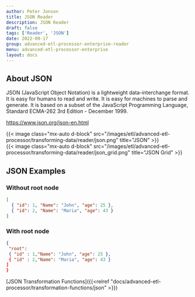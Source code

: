 ```yaml
---
author: Peter Jonson
title: JSON Reader
description: JSON Reader
draft: false
tags: ['Reader', 'JSON']
date: 2022-09-17
group: advanced-etl-processor-enterprise-reader
menu: advanced-etl-processor-enterprise
layout: docs
---
```


## About JSON

JSON (JavaScript Object Notation) is a lightweight data-interchange format. It is easy for humans to read and write. It is easy for machines to parse and generate. It is based on a subset of the JavaScript Programming Language, Standard ECMA-262 3rd Edition - December 1999.

https://www.json.org/json-en.html

{{< image class="mx-auto d-block"  src="/images/etl/advanced-etl-processor/transforming-data/reader/json.png" title="JSON" >}}
\
{{< image class="mx-auto d-block"  src="/images/etl/advanced-etl-processor/transforming-data/reader/json_grid.png" title="JSON Grid" >}}

## JSON Examples

### Without root node

```json
[
  { "id": 1, "Name": "John", "age": 25 },
  { "id": 2, "Name": "Maria", "age": 43 }
]
```

### With root node

```json
{
 "root":
 { "id" : 1,"Name": "John", "age": 25 },
 { "id" : 2,"Name": "Maria", "age": 43 }
]
}
```

[JSON Transformation Functions]({{<relref "docs/advanced-etl-processor/transformation-functions/json" >}})
